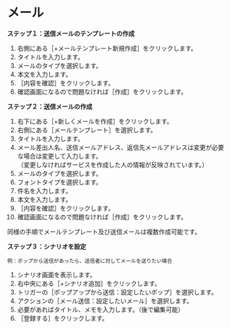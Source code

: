 # メール  
**ステップ１：送信メールのテンプレートの作成**  
1. 右側にある［+メールテンプレート新規作成］をクリックします。  
2. タイトルを入力します。  
3. メールのタイプを選択します。  
4. 本文を入力します。  
5. ［内容を確認］をクリックします。  
6. 確認画面になるので問題なければ［作成］をクリックします。  

**ステップ２：送信メールの作成**  
1. 右下にある［+新しくメールを作成］をクリックします。  
2. 右側にある［メールテンプレート］を選択します。  
3. タイトルを入力します。  
4. メール差出人名、送信メールアドレス、返信先メールアドレスは変更が必要な場合は変更して入力します。  
 （変更しなければサービスを作成した人の情報が反映されています。）  
5. メールのタイプを選択します。  
6. フォントタイプを選択します。  
7. 件名を入力します。  
8. 本文を入力します。  
9. ［内容を確認］をクリックします。  
10. 確認画面になるので問題なければ［作成］をクリックします。  

同様の手順でメールテンプレート及び送信メールは複数作成可能です。  

**ステップ３：シナリオを設定**  

```
例：ポップから送信があったら、送信者に対してメールを送りたい場合    
```

1. シナリオ画面を表示します。  
2. 右中央にある［+シナリオ追加］をクリックします。  
3. トリガーの［ポップアップから送信：設定したいポップ］を選択します。  
4. アクションの［メール送信：設定したいメール］を選択します。  
5. 必要があればタイトル、メモを入力します。（後で編集可能）  
6. ［登録する］をクリックします。  
